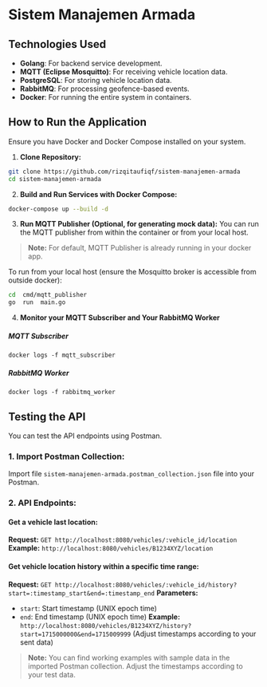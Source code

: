 # Sistem Manajemen Armada
## Technologies Used
*  **Golang**: For backend service development.
*  **MQTT (Eclipse Mosquitto)**: For receiving vehicle location data.
*  **PostgreSQL**: For storing vehicle location data.
*  **RabbitMQ**: For processing geofence-based events.
*  **Docker**: For running the entire system in containers.
## How to Run the Application
Ensure you have Docker and Docker Compose installed on your system.
1.  **Clone Repository:**
```bash
git clone https://github.com/rizqitaufiqf/sistem-manajemen-armada
cd sistem-manajemen-armada
```
2.  **Build and Run Services with Docker Compose:**
```bash
docker-compose up --build -d
```
3.  **Run MQTT Publisher (Optional, for generating mock data):**
You can run the MQTT publisher from within the container or from your local host. 
> **Note:** For default, MQTT Publisher is already running in your docker app.

To run from your local host (ensure the Mosquitto broker is accessible from outside docker):
```bash
cd  cmd/mqtt_publisher
go  run  main.go
```
4.  **Monitor your MQTT Subscriber and Your RabbitMQ Worker**
##### MQTT Subscriber
```
docker logs -f mqtt_subscriber
```
##### RabbitMQ Worker
```
docker logs -f rabbitmq_worker
```
## Testing the API
You can test the API endpoints using Postman.
### 1. Import Postman Collection:
Import file `sistem-manajemen-armada.postman_collection.json` file into your Postman.
### 2. API Endpoints:
#### Get a vehicle last location:
**Request:**
`GET http://localhost:8080/vehicles/:vehicle_id/location`
**Example:** `http://localhost:8080/vehicles/B1234XYZ/location`
#### Get vehicle location history within a specific time range:
**Request:**
`GET http://localhost:8080/vehicles/:vehicle_id/history?start=:timestamp_start&end=:timestamp_end`
**Parameters:**
- `start`: Start timestamp (UNIX epoch time)
- `end`: End timestamp (UNIX epoch time)
**Example:** `http://localhost:8080/vehicles/B1234XYZ/history?start=1715000000&end=1715009999` (Adjust timestamps according to your sent data)
> **Note:** You can find working examples with sample data in the imported Postman collection. Adjust the timestamps according to your test data.